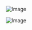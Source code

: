 ![Image](https://github.com/user-attachments/assets/e45085be-68a8-440d-839e-1f6fb64ebb87)


![Image](https://github.com/user-attachments/assets/81cd55be-2fdc-4d3c-89b2-08946b0294a9)
